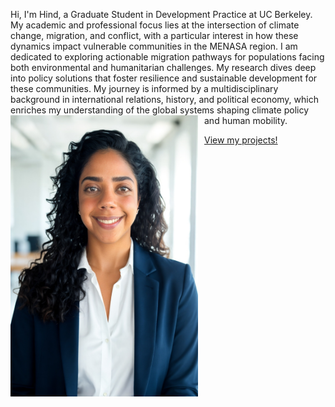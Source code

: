 Hi, I'm Hind, a Graduate Student in Development Practice at UC Berkeley. My academic and professional focus lies at the intersection of climate change, migration, and conflict, with a particular interest in how these dynamics impact vulnerable communities in the MENASA region.
I am dedicated to exploring actionable migration pathways for populations facing both environmental and humanitarian challenges. My research dives deep into policy solutions that foster resilience and sustainable development for these communities.
My journey is informed by a multidisciplinary background in international relations, history, and political economy, which enriches my understanding of the global systems shaping climate policy and human mobility.
<img src="https://raw.githubusercontent.com/halboom/halboom.github.io/main/11---015-aPA-k0jL5Wg.jpeg" alt="My Profile Picture" width="300" style="float: left; margin-right: 10px;">

[View my projects!](projects.md)



